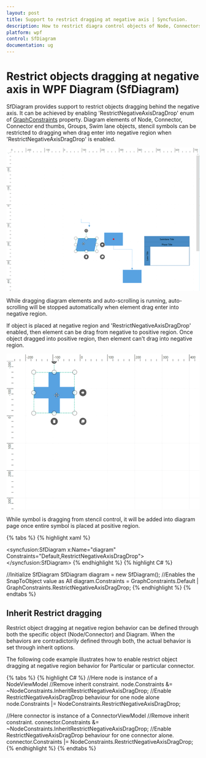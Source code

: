 ```yaml
---
layout: post
title: Support to restrict dragging at negative axis | Syncfusion.
description: How to restrict diagra control objects of Node, Connectors, Groups, Symbols dragging at negative axis during runtime?
platform: wpf
control: SfDiagram
documentation: ug
---
```

# Restrict objects dragging at negative axis in WPF Diagram (SfDiagram)

SfDiagram provides support to restrict objects dragging behind the negative axis. It can be achieved by enabling 'RestrictNegativeAxisDragDrop' enum of [GraphConstraints](https://help.syncfusion.com/cr/wpf/Syncfusion.UI.Xaml.Diagram.GraphConstraints.html) property. Diagram elements of Node, Connector, Connector end thumbs, Groups, Swim lane objects, stencil symbols can be restricted to dragging when drag enter into negative region when 'RestrictNegativeAxisDragDrop' is enabled.

![Find and position the node without overlapping](Drag_images/RestrictDragObjects.gif)

While dragging diagram elements and auto-scrolling is running, auto-scrolling will be stopped automatically when element drag enter into negative region.

If object is placed at negative region and 'RestrictNegativeAxisDragDrop' enabled, then element can be drag from negative to positive region. Once object dragged into positive region, then element can't drag into negative region. 

![Find and position the node without overlapping](Drag_images/RestrictDragToPositive.gif)

While symbol is dragging from stencil control, it will be added into diagram page once entire symbol is placed at positive region. 

{% tabs %}
{% highlight xaml %}
<!--Initialize SfDiagram-->
<syncfusion:SfDiagram x:Name="diagram" Constraints="Default,RestrictNegativeAxisDragDrop">
</syncfusion:SfDiagram>
{% endhighlight %}
{% highlight C# %}

//Initialize SfDiagram
SfDiagram diagram = new SfDiagram();
//Enables the SnapToObject value as All
diagram.Constraints = GraphConstraints.Default | GraphConstraints.RestrictNegativeAxisDragDrop;
{% endhighlight %}
{% endtabs %}

## Inherit Restrict dragging

Restrict object dragging at negative region behavior can be defined through both the specific object (Node/Connector) and Diagram. When the behaviors are contradictorily defined through both, the actual behavior is set through inherit options.

The following code example illustrates how to enable restrict object dragging at negative region behavior for Particular or particular connector.

{% tabs %}
{% highlight C# %}
//Here node is instance of a NodeViewModel
//Remove inherit constraint.
node.Constraints &= ~NodeConstraints.InheritRestrictNegativeAxisDragDrop;
//Enable RestrictNegativeAxisDragDrop behaviour for one node alone
node.Constraints |= NodeConstraints.RestrictNegativeAxisDragDrop;

//Here connector is instance of a ConnectorViewModel
//Remove inherit constraint.
connector.Constraints &= ~NodeConstraints.InheritRestrictNegativeAxisDragDrop;
//Enable RestrictNegativeAxisDragDrop behaviour for one connector alone.
connector.Constraints |= NodeConstraints.RestrictNegativeAxisDragDrop;
{% endhighlight %}
{% endtabs %}